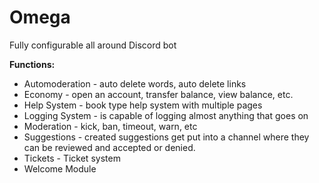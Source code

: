 # Omega
 Fully configurable all around Discord bot

 **Functions:**
 - Automoderation - auto delete words, auto delete links
 - Economy - open an account, transfer balance, view balance, etc.
 - Help System - book type help system with multiple pages
 - Logging System - is capable of logging almost anything that goes on
 - Moderation - kick, ban, timeout, warn, etc
 - Suggestions - created suggestions get put into a channel where they can be reviewed and accepted or denied.
 - Tickets - Ticket system
 - Welcome Module
